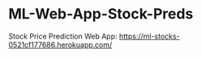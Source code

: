 # ML-Web-App-Stock-Preds
Stock Price Prediction Web App: https://ml-stocks-0521cf177686.herokuapp.com/
